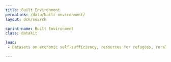 ```yaml
---
title: Built Environment
permalink: /data/built-environment/
layout: dch/search

sprint-name: Built Environment
class: datakit

lead:
 - Datasets on economic self-sufficiency, resources for refugees, rural economic development, and disaster spending.

---
```

